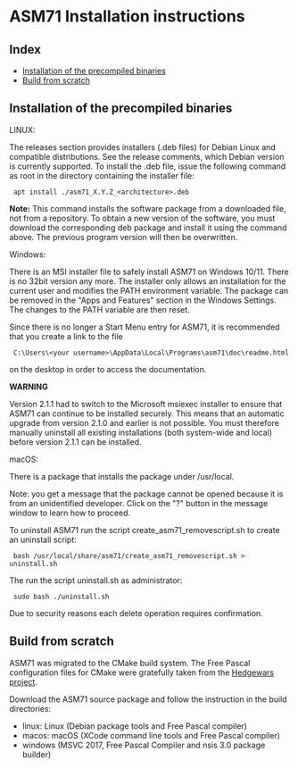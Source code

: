 ASM71 Installation instructions
===============================

Index
-----

* [Installation of the precompiled binaries](#installation-of-the-precompiled-binaries)
* [Build from scratch](#build-from-scratch)


Installation of the precompiled binaries
----------------------------------------

LINUX:

The releases section provides installers (.deb files) for Debian Linux and compatible distributions. See
the release comments, which Debian version is currently supported. To install the .deb file, issue the following command as root in the directory containing the installer file:

     apt install ./asm71_X.Y.Z_<architecture>.deb

**Note:** This command installs the software package from a downloaded file, not from a repository. To obtain a new version of the software, you must download the corresponding deb package and install it using the command above. The previous program version will then be overwritten.

Windows:

There is an MSI installer file to safely install ASM71 on Windows 10/11. There is no 32bit version any more. The installer only allows an installation for the current user and modifies the PATH environment variable. The package can be removed in the "Apps and Features" section in the Windows Settings. The changes to the PATH variable are then reset.

Since there is no longer a Start Menu entry for ASM71, it is recommended that you create a link to the file


     C:\Users\<your username>\AppData\Local\Programs\asm71\doc\readme.html

on the desktop in order to access the documentation.

**WARNING**

Version 2.1.1 had to switch to the Microsoft msiexec installer to ensure that ASM71 can continue to be installed securely. This means that an automatic upgrade from version 2.1.0 and earlier is not possible. You must therefore manually uninstall all existing installations (both system-wide and local) before version 2.1.1 can be installed.


macOS:

There is a package that installs the package under /usr/local.

Note: you get a message that the package cannot be opened because it is from
an unidentified developer. Click on the "?" button in the message window to
learn how to proceed.

To uninstall ASM71 run the script create_asm71_removescript.sh to 
create an uninstall script:

     bash /usr/local/share/asm71/create_asm71_removescript.sh > uninstall.sh

The run the script uninstall.sh as administrator:

     sudo bash ./uninstall.sh

Due to security reasons each delete operation requires confirmation.



Build from scratch
------------------

ASM71 was migrated to the CMake build system. The Free Pascal configuration files for CMake were gratefully taken from the [Hedgewars project](https://github.com/hedgewars/hw).

Download the ASM71 source package and follow the instruction in the
build directories:

* linux: Linux (Debian package tools and Free Pascal compiler)
* macos: macOS (XCode command line tools and Free Pascal compiler)
* windows (MSVC 2017, Free Pascal Compiler and nsis 3.0 package builder)

